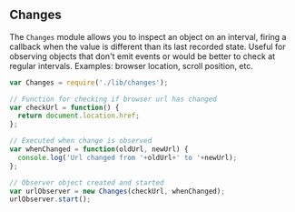 ## Changes

The `Changes` module allows you to inspect an object on an interval, firing a callback when the value is different than its last recorded state. Useful for observing objects that don't emit events or would be better to check at regular intervals. Examples: browser location, scroll position, etc.

```js
var Changes = require('./lib/changes');

// Function for checking if browser url has changed
var checkUrl = function() {
  return document.location.href;
};

// Executed when change is observed
var whenChanged = function(oldUrl, newUrl) {
  console.log('Url changed from '+oldUrl+' to '+newUrl);
};

// Observer object created and started
var urlObserver = new Changes(checkUrl, whenChanged);
urlObserver.start();
```